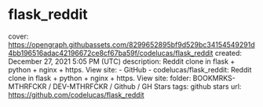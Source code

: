# flask_reddit

cover: https://opengraph.githubassets.com/8299652895bf9d529bc34154549291d4bb196516adac42196672ce8cf67ba59f/codelucas/flask_reddit
created: December 27, 2021 5:05 PM (UTC)
description: Reddit clone in flask + python + nginx + https. View site: - GitHub - codelucas/flask_reddit: Reddit clone in flask + python + nginx + https. View site:
folder: BOOKMRKS-MTHRFCKR / DEV-MTHRFCKR / Github / GH Stars
tags: github stars
url: https://github.com/codelucas/flask_reddit